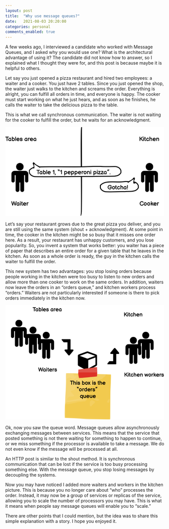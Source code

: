 ```yaml
---
layout: post
title:  "Why use message queues?"
date:   2021-08-03 20:20:00
categories: personal
comments_enabled: true
---
```


A few weeks ago, I interviewed a candidate who worked with Message Queues, and I asked why you would use one? What is the architectural advantage of using it? The candidate did not know how to answer, so I explained what I thought they were for, and this post is because maybe it is helpful to others. 

Let say you just opened a pizza restaurant and hired two employees: a waiter and a cooker. You just have 2 tables. Since you just opened the shop, the waiter just walks to the kitchen and screams the order. Everything is alright, you can fulfill all orders in time, and everyone is happy. The cooker must start working on what he just hears, and as soon as he finishes, he calls the waiter to take the delicious pizza to the table.

This is what we call synchronous communication. The waiter is not waiting for the cooker to fulfill the order, but he waits for an acknowledgment. 

![message-queue-1](/public/message-queue-1.png "Shouting method looks like")

Let’s say your restaurant grows due to the great pizza you deliver, and you are still using the same system (shout + acknowledgment). At some point in time, the cooker in the kitchen might be so busy that it misses one order here. As a result, your restaurant has unhappy customers, and you lose popularity. So, you invent a system that works better: you waiter has a piece of paper that describes an entire order for a given table that he leaves in the kitchen. As soon as a whole order is ready, the guy in the kitchen calls the waiter to fulfill the order.

This new system has two advantages: you stop losing orders because people working in the kitchen were too busy to listen to new orders and allow more than one cooker to work on the same orders. In addition, waiters now leave the orders in an “orders queue,” and kitchen workers process “orders.” Waiters are not particularly interested if someone is there to pick orders immediately in the kitchen now.

![message-queue-2](/public/message-queue-2.png "Shouting method looks like")

Ok, now you saw the queue word.
Message queues allow asynchronously exchanging messages between services. This means that the service that posted something is not there waiting for something to happen to continue, or we miss something if the processor is available to take a message. We do not even know if the message will be processed at all.

An HTTP post is similar to the shout method. It is synchronous communication that can be lost if the service is too busy processing something else. With the message queue, you stop losing messages by decoupling the systems.

Now you may have noticed I added more waiters and workers in the kitchen picture. This is because you no longer care about “who” processes the order. Instead, it may now be a group of services or replicas of the service, allowing you to scale the number of processors you may have. This is what it means when people say message queues will enable you to “scale.”

There are other points that I could mention, but the idea was to share this simple explanation with a story. I hope you enjoyed it.